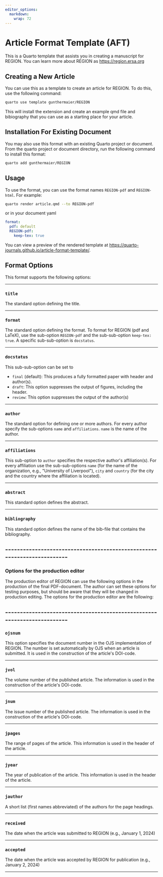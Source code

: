 ```yaml
---
editor_options: 
  markdown: 
    wrap: 72
---
```


# Article Format Template (AFT)

This is a Quarto template that assists you in creating a manuscript for
REGION. You can learn more about REGION as <https://region.ersa.org>

## Creating a New Article

You can use this as a template to create an article for REGION. To do
this, use the following command:

``` bash
quarto use template gunthermaier/REGION
```

This will install the extension and create an example qmd file and
bibiography that you can use as a starting place for your article.

## Installation For Existing Document

You may also use this format with an existing Quarto project or
document. From the quarto project or document directory, run the
following command to install this format:

``` bash
quarto add gunthermaier/REGION
```

## Usage

To use the format, you can use the format names `REGION-pdf` and
`REGION-html`. For example:

``` bash
quarto render article.qmd --to REGION-pdf
```

or in your document yaml

``` yaml
format:
  pdf: default
  REGION-pdf:
    keep-tex: true    
```

You can view a preview of the rendered template at
<https://quarto-journals.github.io/article-format-template/>.

## Format Options

This format supports the following options:

------------------------------------------------------------------------

### `title`

The standard option defining the title.

------------------------------------------------------------------------

### `format`

The standard option defining the format. To format for REGION (pdf and
LaTeX), use the sub-option `REGION-pdf` and the sub-sub-option
`keep-tex: true`. A specific sub-sub-option is `docstatus`.

------------------------------------------------------------------------

### `docstatus`

This sub-sub-option can be set to

-   `final` (default): This produces a fully formatted paper with header
    and author(s).
-   `draft`: This option suppresses the output of figures, including the
    header.
-   `review`: This option suppresses the output of the author(s)

------------------------------------------------------------------------

### `author`

The standard option for defining one or more authors. For every author
specify the sub-options `name` and `affiliations`. `name` is the name of
the author.

------------------------------------------------------------------------

### `affiliations`

This sub-option to `author` specifies the respective author's
affiliation(s). For every affiliation use the sub-sub-options `name`
(for the name of the organization, e.g., "University of Liverpool"),
`city` and `country` (for the city and the country where the affiliation
is located).

------------------------------------------------------------------------

### `abstract`

This standard option defines the abstract.

------------------------------------------------------------------------

### `bibliography`

This standard option defines the name of the bib-file that contains the
bibliography.

## ------------------------------------------------------------------------

### Options for the production editor

The production editor of REGION can use the following options in the
production of the final PDF-document. The author can set these options
for testing purposes, but should be aware that they will be changed in
production editing. The options for the production editor are the following:

## ------------------------------------------------------------------------

### `ojsnum`

This option specifies the document number in the OJS implementation of
REGION. The number is set automatically by OJS when an article is
submitted. It is used in the construction of the article's DOI-code.

------------------------------------------------------------------------

### `jvol`

The volume number of the published article. The information is used in
the construction of the article's DOI-code.

------------------------------------------------------------------------

### `jnum`

The issue number of the published article. The information is used in
the construction of the article's DOI-code.

------------------------------------------------------------------------

### `jpages`

The range of pages of the article. This information is used in the
header of the article.

------------------------------------------------------------------------

### `jyear`

The year of publication of the article. This information is used in the
header of the article.

------------------------------------------------------------------------

### `jauthor`

A short list (first names abbreviated) of the authors for the page
headings.

------------------------------------------------------------------------

### `received`

The date when the article was submitted to REGION (e.g., January 1,
2024)

------------------------------------------------------------------------

### `accepted`

The date when the article was accepted by REGION for publication (e.g.,
January 2, 2024)

------------------------------------------------------------------------
